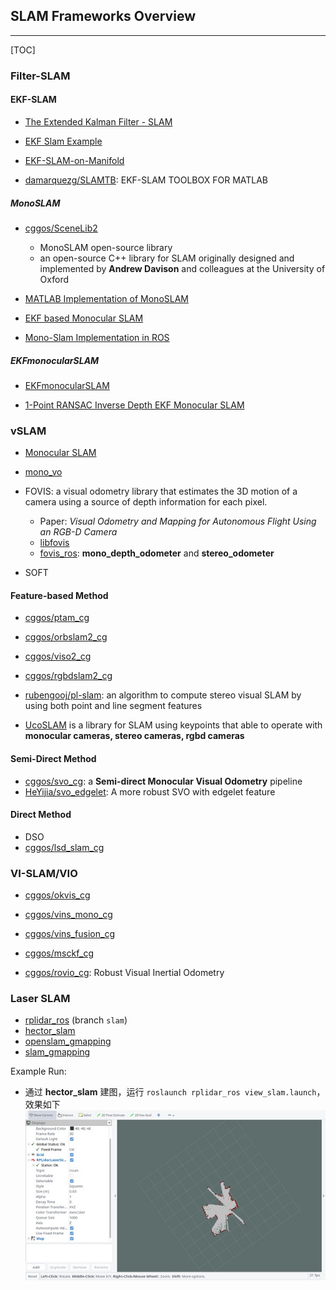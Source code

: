 ## SLAM Frameworks Overview

-----

[TOC]

### Filter-SLAM

#### EKF-SLAM

* [The Extended Kalman Filter - SLAM](https://www.doc.ic.ac.uk/~ns5517/topicsWebsite/EKF-SLAM.html)

* [EKF Slam Example](https://www.mathworks.com/matlabcentral/fileexchange/39992-ekf-slam-example)

* [EKF-SLAM-on-Manifold](https://github.com/RomaTeng/EKF-SLAM-on-Manifold)

* [damarquezg/SLAMTB](https://github.com/damarquezg/SLAMTB): EKF-SLAM TOOLBOX FOR MATLAB

##### MonoSLAM

* [cggos/SceneLib2](https://github.com/cggos/SceneLib2)
  - MonoSLAM open-source library
  - an open-source C++ library for SLAM originally designed and implemented by **Andrew Davison** and colleagues at the University of Oxford

* [MATLAB Implementation of MonoSLAM](http://perso.ensta-paristech.fr/~filliat/Courses/2011_projets_C10-2/BRUNEAU_DUBRAY_MURGUET/monoSLAM_bruneau_dubray_murguet_en.html)

* [EKF based Monocular SLAM](http://vision.ia.ac.cn/Students/gzp/monocularslam.html)

* [Mono-Slam Implementation in ROS](https://github.com/rrg-polito/mono-slam)

##### EKFmonocularSLAM

* [EKFmonocularSLAM](https://openslam-org.github.io/ekfmonoslam.html)

* [1-Point RANSAC Inverse Depth EKF Monocular SLAM](http://webdiis.unizar.es/~jcivera/code/1p-ransac-ekf-monoslam.html)



### vSLAM

* [Monocular SLAM](https://www.doc.ic.ac.uk/~ab9515/index.html)
* [mono_vo](https://github.com/cggos/slam_cg/tree/master/mono_vo)

* FOVIS: a visual odometry library that estimates the 3D motion of a camera using a source of depth information for each pixel.
  - Paper: *Visual Odometry and Mapping for Autonomous Flight Using an RGB-D Camera*
  - [libfovis](https://fovis.github.io/)
  - [fovis_ros](http://wiki.ros.org/fovis_ros): **mono_depth_odometer** and **stereo_odometer**

* SOFT


#### Feature-based Method

* [cggos/ptam_cg](https://github.com/cggos/ptam_cg)

* [cggos/orbslam2_cg](https://github.com/cggos/orbslam2_cg)

* [cggos/viso2_cg](https://github.com/cggos/viso2_cg)

* [cggos/rgbdslam2_cg](https://github.com/cggos/rgbdslam2_cg)

* [rubengooj/pl-slam](https://github.com/rubengooj/pl-slam): an algorithm to compute stereo visual SLAM by using both point and line segment features

* [UcoSLAM](http://www.uco.es/investiga/grupos/ava/node/62) is a library for SLAM using keypoints that able to operate with **monocular cameras, stereo cameras, rgbd cameras**

#### Semi-Direct Method

* [cggos/svo_cg](https://github.com/cggos/svo_cg): a **Semi-direct Monocular Visual Odometry** pipeline
* [HeYijia/svo_edgelet](https://github.com/HeYijia/svo_edgelet): A more robust SVO with edgelet feature

#### Direct Method

* DSO
* [cggos/lsd_slam_cg](https://github.com/cggos/lsd_slam_cg)


### VI-SLAM/VIO

* [cggos/okvis_cg](https://github.com/cggos/okvis_cg)

* [cggos/vins_mono_cg](https://github.com/cggos/vins_mono_cg)

* [cggos/vins_fusion_cg](https://github.com/cggos/vins_fusion_cg)

* [cggos/msckf_cg](https://github.com/cggos/msckf_cg)

* [cggos/rovio_cg](https://github.com/cggos/rovio_cg): Robust Visual Inertial Odometry


### Laser SLAM

* [rplidar_ros](https://github.com/robopeak/rplidar_ros.git) (branch `slam`)
* [hector_slam](https://github.com/tu-darmstadt-ros-pkg/hector_slam.git)
* [openslam_gmapping](https://github.com/OpenSLAM-org/openslam_gmapping.git)
* [slam_gmapping](https://github.com/ros-perception/slam_gmapping.git)

Example Run:

* 通过 **hector_slam** 建图，运行 `roslaunch rplidar_ros view_slam.launch`，效果如下
  ![](images/hector_slam.jpg)
